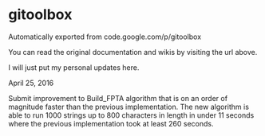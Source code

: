 # gitoolbox
Automatically exported from code.google.com/p/gitoolbox

You can read the original documentation and wikis by visiting the url above.

I will just put my personal updates here.

April 25, 2016

Submit improvement to Build_FPTA algorithm that is on an order of magnitude faster than the previous implementation.
The new algorithm is able to run 1000 strings up to 800 characters in length in under 11 seconds where the previous 
implementation took at least 260 seconds.

